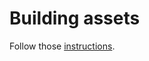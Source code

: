 Building assets
===============

Follow those [instructions](../CONTRIBUTING.md#building-javascript-only).

